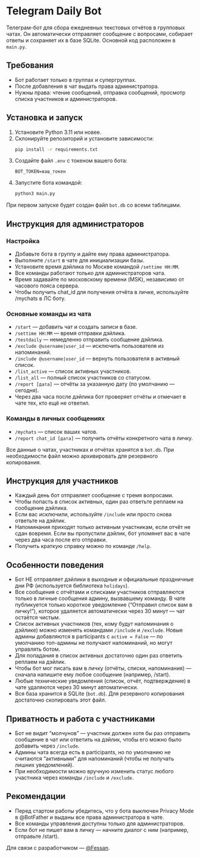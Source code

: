 # Telegram Daily Bot

Телеграм-бот для сбора ежедневных текстовых отчётов в групповых чатах. Он автоматически
отправляет сообщение с вопросами, собирает ответы и сохраняет их в базе SQLite. Основной
код расположен в `main.py`.

## Требования

- Бот работает только в группах и супергруппах.
- После добавления в чат выдать права администратора.
- Нужны права: чтение сообщений, отправка сообщений, просмотр списка участников и администраторов.



## Установка и запуск

1. Установите Python 3.11 или новее.
2. Склонируйте репозиторий и установите зависимости:
   ```bash
   pip install -r requirements.txt
   ```
3. Создайте файл `.env` с токеном вашего бота:
   ```
   BOT_TOKEN=ваш_токен
   ```
4. Запустите бота командой:
   ```bash
   python3 main.py
   ```

При первом запуске будет создан файл `bot.db` со всеми таблицами.

## Инструкция для администраторов

### Настройка
- Добавьте бота в группу и дайте ему права администратора.
- Выполните `/start` в чате для инициализации базы.
- Установите время дэйлика по Москве командой `/settime HH:MM`.
- Все команды работают только для администраторов чата.
- Время задавайте по московскому времени (MSK), независимо от часового пояса сервера.
- Чтобы получить chat_id для получения отчёта в личке, используйте /mychats в ЛС боту.


### Основные команды из чата
- `/start` — добавить чат и создать записи в базе.
- `/settime HH:MM` — время отправки дэйлика.
- `/testdaily` — немедленно отправить сообщение дэйлика.
- `/exclude @username|user_id` — исключить пользователя из напоминаний.
- `/include @username|user_id` — вернуть пользователя в активный список.
- `/list_active` — список активных участников.
- `/list_all` — полный список участников со статусом.
- `/report [дата]` — отчёты за указанную дату (по умолчанию — сегодня).
- Через два часа после дэйлика бот проверяет отчёты и отмечает в чате тех, кто
  ещё не ответил.

### Команды в личных сообщениях
- `/mychats` — список ваших чатов.
- `/report chat_id [дата]` — получить отчёты конкретного чата в личку.

Все данные о чатах, участниках и отчётах хранятся в `bot.db`. При необходимости файл можно
архивировать для резервного копирования.

## Инструкция для участников

- Каждый день бот отправляет сообщение с тремя вопросами.
- Чтобы попасть в список активных, один раз ответьте реплаем на сообщение дэйлика.
- Если вас исключили, используйте `/include` или просто снова ответьте на дэйлик.
- Напоминания приходят только активным участникам, если отчёт не сдан вовремя.
  Если вы пропустили дэйлик, бот упомянет вас в чате через два часа после его
  отправки.
- Получить краткую справку можно по команде `/help`.

## Особенности поведения

- Бот НЕ отправляет дэйлики в выходные и официальные праздничные дни РФ (используется библиотека `holidays`).
- Все сообщения с отчётами и списками участников отправляются только в личные сообщения админу, вызвавшему команду. В чате публикуется только короткое уведомление (“Отправил список вам в личку!”), которое удаляется автоматически через 30 минут — чат остаётся чистым.
- Список активных участников (тех, кому будут напоминания о дэйлике) можно изменять командами `/include` и `/exclude`. Новые админы добавляются в participants с `active = False` — по умолчанию топ-админы не получают напоминаний, но могут управлять ботом.
- Для попадания в список активных достаточно один раз ответить реплаем на дэйлик.
- Чтобы бот мог писать вам в личку (отчёты, списки, напоминания) — сначала напишите ему любое сообщение (например, /start).
- Любые технические уведомления (список, отчёт, подтверждение) в чате удаляются через 30 минут автоматически.
- Вся база хранится в SQLite (`bot.db`). Для резервного копирования достаточно скопировать этот файл.

## Приватность и работа с участниками

- Бот не видит “молчунов” — участник должен хотя бы раз отправить сообщение в чат или ответить на дэйлик, чтобы его можно было добавить через `/include`.
- Админы чата всегда есть в participants, но по умолчанию не считаются “активными” для напоминаний (чтобы не получать лишних уведомлений).
- При необходимости можно вручную изменить статус любого участника через команды `/include` и `/exclude`.

## Рекомендации

- Перед стартом работы убедитесь, что у бота выключен Privacy Mode в @BotFather и выданы все права администратора в чате.
- Все команды управления доступны только для администраторов.
- Если бот не пишет вам в личку — начните диалог с ним (например, отправьте /start).


Для связи с разработчиком — [@Fessan](https://t.me/Fessan).
